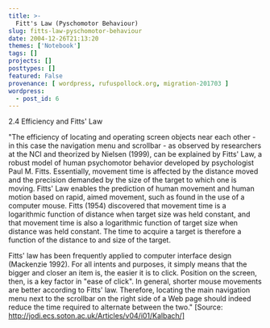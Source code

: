 ```yaml
---
title: >-
  Fitt's Law (Pyschomotor Behaviour)
slug: fitts-law-pyschomotor-behaviour
date: 2004-12-26T21:13:20
themes: ['Notebook']
tags: []
projects: []
posttypes: []
featured: False
provenance: [ wordpress, rufuspollock.org, migration-201703 ]
wordpress:
  - post_id: 6
---
```


2.4 Efficiency and Fitts' Law

"The efficiency of locating and operating screen objects near each other - in this case the navigation menu and scrollbar - as observed by researchers at the NCI and theorized by Nielsen (1999), can be explained by Fitts' Law, a robust model of human psychomotor behavior developed by psychologist Paul M. Fitts. Essentially, movement time is affected by the distance moved and the precision demanded by the size of the target to which one is moving. Fitts' Law enables the prediction of human movement and human motion based on rapid, aimed movement, such as found in the use of a computer mouse. Fitts (1954) discovered that movement time is a logarithmic function of distance when target size was held constant, and that movement time is also a logarithmic function of target size when distance was held constant. The time to acquire a target is therefore a function of the distance to and size of the target.

Fitts' law has been frequently applied to computer interface design (Mackenzie 1992). For all intents and purposes, it simply means that the bigger and closer an item is, the easier it is to click. Position on the screen, then, is a key factor in "ease of click". In general, shorter mouse movements are better according to Fitts' law. Therefore, locating the main navigation menu next to the scrollbar on the right side of a Web page should indeed reduce the time required to alternate between the two." [Source: http://jodi.ecs.soton.ac.uk/Articles/v04/i01/Kalbach/]

